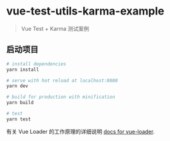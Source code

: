 # vue-test-utils-karma-example

> Vue Test + Karma 测试案例

## 启动项目

``` bash
# install dependencies
yarn install

# serve with hot reload at localhost:8080
yarn dev

# build for production with minification
yarn build

# test
yarn test
```

有关 Vue Loader 的工作原理的详细说明 [docs for vue-loader](https://vue-loader-v14.vuejs.org/zh-cn/).
